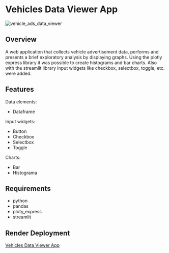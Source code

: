 # Vehicles Data Viewer App

![vehicle_ads_data_viewer](https://github.com/user-attachments/assets/5fad16cf-7f8b-48e8-a3f3-6b6ae0c831fe)

## Overview

A web application that collects vehicle advertisement data, performs and presents a brief exploratory analysis by displaying graphs. Using the plotly express library it was possible to create histograms and bar charts. Also with the streamlit library input widgets like checkbox, selectbox, toggle, etc. were added.

## Features

Data elements:

- Dataframe

Input widgets:

- Button
- Checkbox
- Selectbox
- Toggle

Charts:

- Bar
- Histograma

## Requirements

- python
- pandas
- ploty_express
- streamlit

## Render Deployment

<a href="https://vehicles-data-viewer-app.onrender.com">Vehicles Data Viewer App</a>
